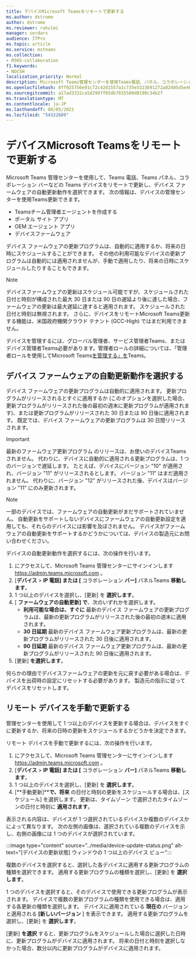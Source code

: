 ```yaml
---
title: デバイスMicrosoft Teamsをリモートで更新する
ms.author: dstrome
author: dstrome
ms.reviewer: rahulmi
manager: serdars
audience: ITPro
ms.topic: article
ms.service: msteams
ms.collection:
- M365-collaboration
f1.keywords:
- NOCSH
localization_priority: Normal
description: Microsoft Teams管理センターを使用Teams電話、パネル、コラボレーション バーをリモートTeams更新する
ms.openlocfilehash: 8ff925756e91c72c42d1557a1c735e5323691272a82405d5e4047ab4ff9828b5
ms.sourcegitcommit: a17ad3332ca5d2997f85db7835500d8190c34b2f
ms.translationtype: MT
ms.contentlocale: ja-JP
ms.lasthandoff: 08/05/2021
ms.locfileid: "54322689"
---
```

# <a name="update-microsoft-teams-devices-remotely"></a>デバイスMicrosoft Teamsをリモートで更新する

Microsoft Teams 管理センターを使用して、Teams 電話、Teams パネル、コラボレーション バーなどの Teams デバイスをリモートで更新し、デバイス ファームウェアの自動更新動作を選択できます。 次の情報は、デバイスの管理センターを使用Teams更新できます。

- Teamsチーム管理者エージェントを作成する
- ポータル サイト アプリ
- OEM エージェント アプリ
- デバイスファームウェア

デバイス ファームウェアの更新プログラムは、自動的に適用するか、将来の日時にスケジュールすることができます。 その他の利用可能なデバイスの更新プログラムは自動的には適用されませんが、手動で適用したり、将来の日時にスケジュールしたりすることもできます。

> [!NOTE]
> デバイスファームウェアの更新はスケジュール可能ですが、スケジュールされた日付と時刻が構成された最大 30 日または 90 日の遅延より後に達した場合、ファームウェアの更新は最大遅延に達すると適用されます。 スケジュールされた日付と時刻は無視されます。 さらに、デバイスをリモートMicrosoft Teams更新する機能は、米国政府機関クラウド テナント (GCC-High) ではまだ利用できません。

デバイスを管理するには、グローバル管理者、サービス管理者Teams、またはデバイス管理者Teams必要があります。管理者ロールの詳細については、「管理者ロールを使用してMicrosoft Teams[を管理する」を](../using-admin-roles.md)Teams。

## <a name="choose-automatic-device-firmware-update-behavior"></a>デバイス ファームウェアの自動更新動作を選択する

デバイス ファームウェアの更新プログラムは自動的に適用されます。 更新プログラムがリリースされるとすぐに適用するか (このオプションを選択した場合、更新プログラムがリリースされた後の最初の週末に更新プログラムが適用されます)、または更新プログラムがリリースされた 30 日または 90 日後に適用されます。 既定では、デバイス ファームウェアの更新プログラムは 30 日間リリースされます。

> [!IMPORTANT]
> 最新のファームウェア更新プログラム のリリースは、お使いのデバイスTeamsされません。 代わりに、デバイスに自動的に適用される更新プログラムは、1 つのバージョンで遅延します。 たとえば、デバイスにバージョン "10" が適用され、バージョン "11" がリリースされるとします。 バージョン "11" はまだ適用されません。 代わりに、バージョン "12" がリリースされた後、デバイスはバージョン "11" にのみ更新されます。

> [!NOTE]
> 一部のデバイスでは、ファームウェアの自動更新がまだサポートされていません。 自動更新をサポートしないデバイスにファームウェアの自動更新設定を適用しても、それらのデバイスには影響を及ぼされません。 デバイスがファームウェアの自動更新をサポートするかどうかについては、デバイスの製造元にお問い合わせください。

デバイスの自動更新動作を選択するには、次の操作を行います。

1. にアクセスして、Microsoft Teams 管理センターにサインインします https://admin.teams.microsoft.com 。
2. [**デバイス**  >  **IP 電話] または [** コラボレーション **バー]** パネルTeams **移動します**。
3. 1 つ以上のデバイスを選択し、[更新] を **選択します**。
4. [ **ファームウェアの自動更新] で**、次のいずれかを選択します。
    - **利用可能な場合は、すぐに** 最新のデバイス ファームウェアの更新プログラムは、最新の更新プログラムがリリースされた後の最初の週末に適用されます。
    - **30 日延期** 最新のデバイス ファームウェア更新プログラムは、最新の更新プログラムがリリースされた 30 日後に適用されます。
    - **90 日延期** 最新のデバイス ファームウェア更新プログラムは、最新の更新プログラムがリリースされた 90 日後に適用されます。
5. [更新] **を選択します**。

何らかの理由でデバイスファームウェアの更新を元に戻す必要がある場合は、デバイスを出荷時の設定にリセットする必要があります。 製造元の指示に従ってデバイスをリセットします。  

## <a name="manually-update-remote-devices"></a>リモート デバイスを手動で更新する

管理センターを使用して 1 つ以上のデバイスを更新する場合は、デバイスをすぐに更新するか、将来の日時の更新をスケジュールするかどうかを決定できます。

リモート デバイスを手動で更新するには、次の操作を行います。

1. にアクセスして、Microsoft Teams 管理センターにサインインします https://admin.teams.microsoft.com 。
2. [**デバイス**  >  **IP 電話] または [** コラボレーション **バー]** パネルTeams **移動します**。
3. 1 つ以上のデバイスを選択し、[更新] を **選択します**。
4. [**手動更新]****で、将来** の日付と時刻の更新をスケジュールする場合は、[スケジュール] を選択します。 更新は、タイムゾーン で選択されたタイムゾーンの日付と時刻に **適用されます**。

表示される内容は、デバイスが 1 つ選択されているデバイスか複数のデバイスかによって異なります。 次の左側の画像は、選択されている複数のデバイスを示し、右側の画像には 1 つのデバイスが選択されています。

:::image type="content" source="../media/device-update-status.png" alt-text="[デバイスの更新状態] ウィンドウの 1 つ以上のデバイス ビュー":::

複数のデバイスを選択すると、選択した各デバイスに適用する更新プログラムの種類を選択できます。 適用する更新プログラムの種類を選択し、[更新] を **選択します**。

1 つのデバイスを選択すると、そのデバイスで使用できる更新プログラムが表示されます。 デバイスで複数の更新プログラムの種類を使用できる場合は、適用する各更新の種類を選択します。 デバイスに適用されている **現在の** バージョンと適用される **[新しいバージョン** ] を表示できます。 適用する更新プログラムを選択し、[更新] を **選択します**。

[更新] **を選択** すると、更新プログラムをスケジュールした場合に選択した日時に、更新プログラムがデバイスに適用されます。 将来の日付と時刻を選択しなかった場合、数分以内に更新プログラムがデバイスに適用されます。

